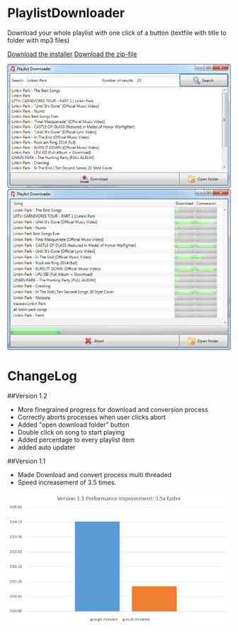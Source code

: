 PlaylistDownloader
==================

Download your whole playlist with one click of a button (textfile with title to folder with mp3 files)

[Download the installer](https://github.com/bertyhell/PlaylistDownloader/blob/master/PlaylistDownloaderSetup.exe)
[Download the zip-file](https://github.com/bertyhell/PlaylistDownloader/raw/master/PlayListDownloaderDist.zip)

![main window screenshot](screenshot1.png)
![main window screenshot](screenshot2.png)

ChangeLog
=========

##Version 1.2

- More finegrained progress for download and conversion process
- Correctly aborts processes when user clicks abort
- Added "open download folder" button
- Double click on song to start playing
- Added percentage to every playlist item
- added auto updater

##Version 1.1

- Made Download and convert process multi threaded
- Speed increasement of 3.5 times.

![main window screenshot](performance_1.1.png)



